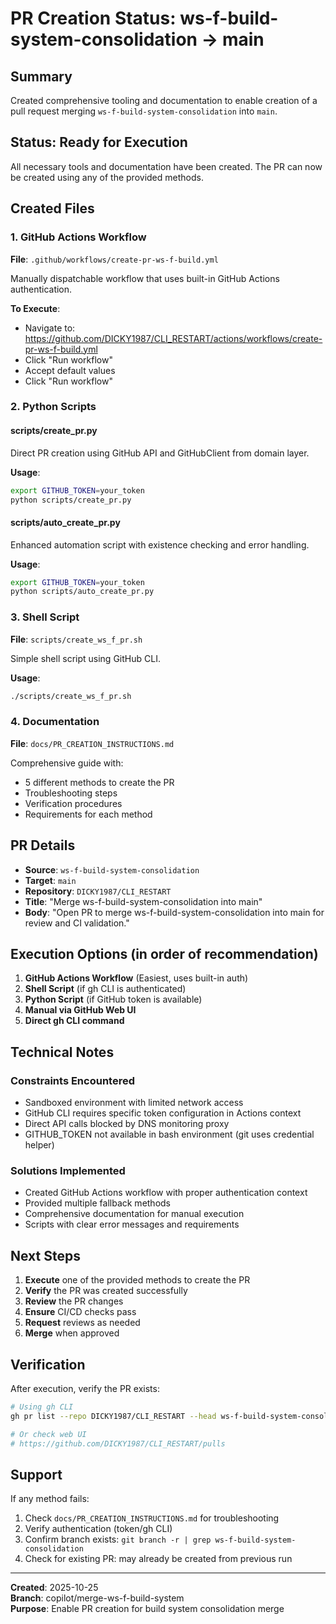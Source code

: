# PR Creation Status: ws-f-build-system-consolidation → main

## Summary

Created comprehensive tooling and documentation to enable creation of a pull request merging `ws-f-build-system-consolidation` into `main`.

## Status: Ready for Execution

All necessary tools and documentation have been created. The PR can now be created using any of the provided methods.

## Created Files

### 1. GitHub Actions Workflow
**File**: `.github/workflows/create-pr-ws-f-build.yml`

Manually dispatchable workflow that uses built-in GitHub Actions authentication.

**To Execute**:
- Navigate to: https://github.com/DICKY1987/CLI_RESTART/actions/workflows/create-pr-ws-f-build.yml
- Click "Run workflow"
- Accept default values
- Click "Run workflow"

### 2. Python Scripts

#### scripts/create_pr.py
Direct PR creation using GitHub API and GitHubClient from domain layer.

**Usage**:
```bash
export GITHUB_TOKEN=your_token
python scripts/create_pr.py
```

#### scripts/auto_create_pr.py
Enhanced automation script with existence checking and error handling.

**Usage**:
```bash
export GITHUB_TOKEN=your_token
python scripts/auto_create_pr.py
```

### 3. Shell Script
**File**: `scripts/create_ws_f_pr.sh`

Simple shell script using GitHub CLI.

**Usage**:
```bash
./scripts/create_ws_f_pr.sh
```

### 4. Documentation
**File**: `docs/PR_CREATION_INSTRUCTIONS.md`

Comprehensive guide with:
- 5 different methods to create the PR
- Troubleshooting steps
- Verification procedures
- Requirements for each method

## PR Details

- **Source**: `ws-f-build-system-consolidation`
- **Target**: `main`
- **Repository**: `DICKY1987/CLI_RESTART`
- **Title**: "Merge ws-f-build-system-consolidation into main"
- **Body**: "Open PR to merge ws-f-build-system-consolidation into main for review and CI validation."

## Execution Options (in order of recommendation)

1. **GitHub Actions Workflow** (Easiest, uses built-in auth)
2. **Shell Script** (if gh CLI is authenticated)
3. **Python Script** (if GitHub token is available)
4. **Manual via GitHub Web UI**
5. **Direct gh CLI command**

## Technical Notes

### Constraints Encountered
- Sandboxed environment with limited network access
- GitHub CLI requires specific token configuration in Actions context
- Direct API calls blocked by DNS monitoring proxy
- GITHUB_TOKEN not available in bash environment (git uses credential helper)

### Solutions Implemented
- Created GitHub Actions workflow with proper authentication context
- Provided multiple fallback methods
- Comprehensive documentation for manual execution
- Scripts with clear error messages and requirements

## Next Steps

1. **Execute** one of the provided methods to create the PR
2. **Verify** the PR was created successfully
3. **Review** the PR changes
4. **Ensure** CI/CD checks pass
5. **Request** reviews as needed
6. **Merge** when approved

## Verification

After execution, verify the PR exists:

```bash
# Using gh CLI
gh pr list --repo DICKY1987/CLI_RESTART --head ws-f-build-system-consolidation

# Or check web UI
# https://github.com/DICKY1987/CLI_RESTART/pulls
```

## Support

If any method fails:
1. Check `docs/PR_CREATION_INSTRUCTIONS.md` for troubleshooting
2. Verify authentication (token/gh CLI)
3. Confirm branch exists: `git branch -r | grep ws-f-build-system-consolidation`
4. Check for existing PR: may already be created from previous run

---

**Created**: 2025-10-25  
**Branch**: copilot/merge-ws-f-build-system  
**Purpose**: Enable PR creation for build system consolidation merge
